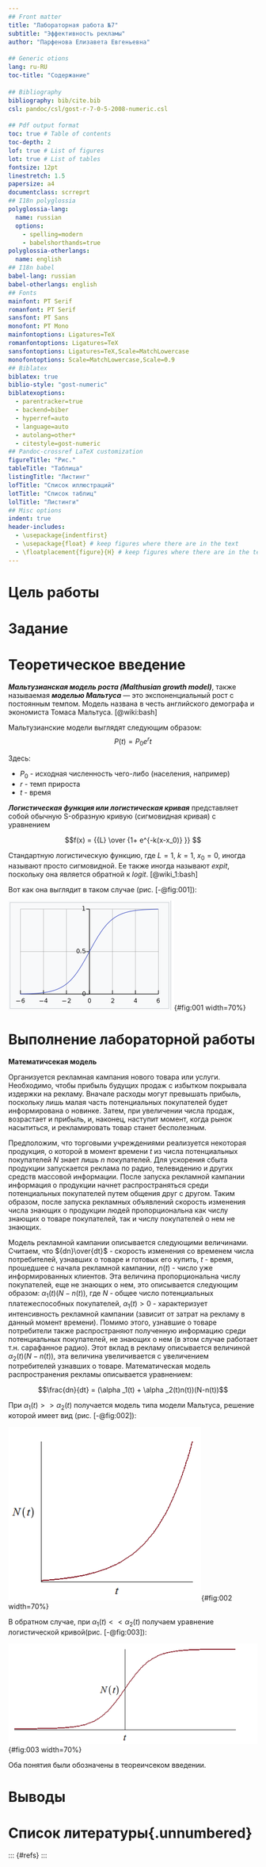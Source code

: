 ```yaml
---
## Front matter
title: "Лабораторная работа №7"
subtitle: "Эффективность рекламы"
author: "Парфенова Елизавета Евгеньевна"

## Generic otions
lang: ru-RU
toc-title: "Содержание"

## Bibliography
bibliography: bib/cite.bib
csl: pandoc/csl/gost-r-7-0-5-2008-numeric.csl

## Pdf output format
toc: true # Table of contents
toc-depth: 2
lof: true # List of figures
lot: true # List of tables
fontsize: 12pt
linestretch: 1.5
papersize: a4
documentclass: scrreprt
## I18n polyglossia
polyglossia-lang:
  name: russian
  options:
	- spelling=modern
	- babelshorthands=true
polyglossia-otherlangs:
  name: english
## I18n babel
babel-lang: russian
babel-otherlangs: english
## Fonts
mainfont: PT Serif
romanfont: PT Serif
sansfont: PT Sans
monofont: PT Mono
mainfontoptions: Ligatures=TeX
romanfontoptions: Ligatures=TeX
sansfontoptions: Ligatures=TeX,Scale=MatchLowercase
monofontoptions: Scale=MatchLowercase,Scale=0.9
## Biblatex
biblatex: true
biblio-style: "gost-numeric"
biblatexoptions:
  - parentracker=true
  - backend=biber
  - hyperref=auto
  - language=auto
  - autolang=other*
  - citestyle=gost-numeric
## Pandoc-crossref LaTeX customization
figureTitle: "Рис."
tableTitle: "Таблица"
listingTitle: "Листинг"
lofTitle: "Список иллюстраций"
lotTitle: "Список таблиц"
lolTitle: "Листинги"
## Misc options
indent: true
header-includes:
  - \usepackage{indentfirst}
  - \usepackage{float} # keep figures where there are in the text
  - \floatplacement{figure}{H} # keep figures where there are in the text
---
```


# Цель работы



# Задание



# Теоретическое введение

***Мальтузианская модель роста (Malthusian growth model)***, также называемая ***моделью Мальтуса*** — это экспоненциальный рост с постоянным темпом. Модель названа в честь английского демографа и экономиста Томаса Мальтуса. [@wiki:bash]

Мальтузианские модели выглядят следующим образом: $$P(t) = P_0e^rt$$

Здесь: 

- $P_0$ - исходная численность чего-либо (населения, например)
- $r$ - темп прироста
- $t$ - время

***Логистическая функция или логистическая кривая*** представляет собой обычную S-образную кривую (сигмовидная кривая) с уравнением

$$f(x) = {{L} \over {1+ e^{-k(x-x_0)} }} $$

Стандартную логистическую функцию, где $L = 1$, $k = 1$, $x_0 = 0$, иногда называют просто сигмовидной. Ее также иногда называют $expit$, поскольку она является обратной к $logit$. [@wiki_1:bash]

Вот как она выглядит в таком случае (рис. [-@fig:001]):

![Стандартная логистическая функция, где $L = 1$, $k = 1$, $x_0 = 0$](image/log_graph.png){#fig:001 width=70%}


# Выполнение лабораторной работы

**Математичсекая модель**

Организуется рекламная кампания нового товара или услуги. Необходимо,
чтобы прибыль будущих продаж с избытком покрывала издержки на рекламу.
Вначале расходы могут превышать прибыль, поскольку лишь малая часть
потенциальных покупателей будет информирована о новинке. Затем, при
увеличении числа продаж, возрастает и прибыль, и, наконец, наступит момент,
когда рынок насытиться, и рекламировать товар станет бесполезным.

Предположим, что торговыми учреждениями реализуется некоторая
продукция, о которой в момент времени $t$ из числа потенциальных покупателей $N$
знает лишь $n$ покупателей. Для ускорения сбыта продукции запускается реклама
по радио, телевидению и других средств массовой информации. После запуска
рекламной кампании информация о продукции начнет распространяться среди
потенциальных покупателей путем общения друг с другом. Таким образом, после
запуска рекламных объявлений скорость изменения числа знающих о продукции
людей пропорциональна как числу знающих о товаре покупателей, так и числу
покупателей о нем не знающих.

Модель рекламной кампании описывается следующими величинами.
Считаем, что ${dn}\over{dt}$ - скорость изменения со временем числа потребителей,
узнавших о товаре и готовых его купить, $t$ - время, прошедшее с начала рекламной
кампании, $n(t)$ - число уже информированных клиентов. Эта величина
пропорциональна числу покупателей, еще не знающих о нем, это описывается
следующим образом: $\alpha_1(t) (N - n(t))$, где $N$ - общее число потенциальных
платежеспособных покупателей, $\alpha_1(t) > 0$ - характеризует интенсивность
рекламной кампании (зависит от затрат на рекламу в данный момент времени).
Помимо этого, узнавшие о товаре потребители также распространяют полученную
информацию среди потенциальных покупателей, не знающих о нем (в этом случае
работает т.н. сарафанное радио). Этот вклад в рекламу описывается величиной
$\alpha_2(t) (N - n(t))$, эта величина увеличивается с увеличением потребителей
узнавших о товаре. Математическая модель распространения рекламы описывается
уравнением:

$$\frac{dn}{dt} = (\alpha _1(t) + \alpha _2(t)n(t))(N-n(t))$$

При $\alpha_1(t) >> \alpha_2(t)$ получается модель типа модели Мальтуса, решение которой имеет вид (рис. [-@fig:002]):

![График решения уравнения модели Мальтуса](image/Maltus.png){#fig:002 width=70%}

В обратном случае, при $\alpha_1(t) << \alpha_2(t)$ получаем уравнение логистической
кривой(рис. [-@fig:003]):

![График логистической кривой](image/logic.png){#fig:003 width=70%}

Оба понятия были обозначены в теореичсеком введении. 

# Выводы



# Список литературы{.unnumbered}

::: {#refs}
:::
